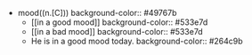 - mood((n.[C]))
  background-color:: #49767b
	- [[in a good mood]]
	  background-color:: #533e7d
	- [[in a bad mood]]
	  background-color:: #533e7d
	- He is in a good mood today.
	  background-color:: #264c9b